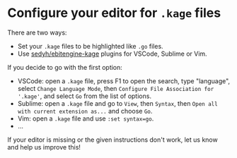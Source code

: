 # Configure your editor for `.kage` files

There are two ways:
- Set your `.kage` files to be highlighted like `.go` files.
- Use [sedyh/ebitengine-kage](https://github.com/sedyh/ebitengine-kage-vscode) plugins for VSCode, Sublime or Vim.

If you decide to go with the first option:
- VSCode: open a `.kage` file, press F1 to open the search, type "language", select `Change Language Mode`, then `Configure File Association for '.kage'`, and select `Go` from the list of options.
- Sublime: open a `.kage` file and go to `View`, then `Syntax`, then `Open all with current extension as...` and choose `Go`.
- Vim: open a `.kage` file and use `:set syntax=go`.
- ...

If your editor is missing or the given instructions don't work, let us know and help us improve this!
